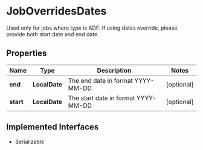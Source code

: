 

# JobOverridesDates

Used only for jobs where type is ADF. If using dates override, please provide both start date and end date.

## Properties

Name | Type | Description | Notes
------------ | ------------- | ------------- | -------------
**end** | **LocalDate** | The end date in format YYYY-MM-DD |  [optional]
**start** | **LocalDate** | The start date in format YYYY-MM-DD |  [optional]


## Implemented Interfaces

* Serializable


